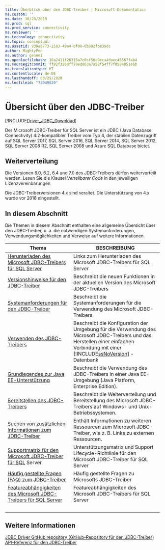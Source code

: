 ```yaml
---
title: Überblick über den JDBC-Treiber | Microsoft-Dokumentation
ms.custom: ''
ms.date: 10/28/2019
ms.prod: sql
ms.prod_service: connectivity
ms.reviewer: ''
ms.technology: connectivity
ms.topic: conceptual
ms.assetid: 939a8773-2583-49a4-bf00-6b892fbe39dc
author: MightyPen
ms.author: genemi
ms.openlocfilehash: 10a2411f26315a7c0cf50e9eca4daec45567fab4
ms.sourcegitcommit: ff82f3260ff79ed860a7a58f54ff7f0594851e6b
ms.translationtype: HT
ms.contentlocale: de-DE
ms.lasthandoff: 03/29/2020
ms.locfileid: "73049829"
---
```

# <a name="overview-of-the-jdbc-driver"></a>Übersicht über den JDBC-Treiber

[!INCLUDE[Driver_JDBC_Download](../../includes/driver_jdbc_download.md)]

Der Microsoft JDBC-Treiber für SQL Server ist ein JDBC (Java Database Connectivity) 4.2-kompatibler Treiber vom Typ 4, der stabilen Datenzugriff auf SQL Server 2017, SQL Server 2016, SQL Server 2014, SQL Server 2012, SQL Server 2008 R2, SQL Server 2008 und Azure SQL Database bietet.  

## <a name="redistribution"></a>Weiterverteilung

Die Versionen 6.0, 6.2, 6.4 und 7.0 des JDBC-Treibers dürfen weiterverteilt werden. Lesen Sie die Klausel _Verteilbarer Code_ in den jeweiligen Lizenzvereinbarungen.

Die JDBC-Treiberversionen 4.x sind veraltet. Die Unterstützung von 4.x wurde vor 2018 eingestellt.

## <a name="in-this-section"></a>In diesem Abschnitt  

Die Themen in diesem Abschnitt enthalten eine allgemeine Übersicht über den JDBC-Treiber, u. a. die notwendigen Systemanforderungen, Verwendungsmöglichkeiten und Verweise auf weitere Informationen.  

|Thema|BESCHREIBUNG|  
|-----------|-----------------|  
|[Herunterladen des Microsoft JDBC-Treibers für SQL Server](../../connect/jdbc/download-microsoft-jdbc-driver-for-sql-server.md)|Links zum Herunterladen des Microsoft JDBC-Treibers für SQL Server|  
|[Versionshinweise für den JDBC-Treiber](../../connect/jdbc/release-notes-for-the-jdbc-driver.md)|Beschreibt die neuen Funktionen in der aktuellen Version des Microsoft JDBC-Treibers|  
|[Systemanforderungen für den JDBC-Treiber](../../connect/jdbc/system-requirements-for-the-jdbc-driver.md)|Beschreibt die Systemanforderungen für die Verwendung des Microsoft JDBC-Treibers|  
|[Verwenden des JDBC-Treibers](../../connect/jdbc/using-the-jdbc-driver.md)|Beschreibt die Konfiguration der Umgebung für die Verwendung des Microsoft JDBC-Treibers und das Herstellen einer einfachen Verbindung mit einer [!INCLUDE[ssNoVersion](../../includes/ssnoversion-md.md)] -Datenbank|  
|[Grundlegendes zur Java EE-Unterstützung](../../connect/jdbc/understanding-java-ee-support.md)|Beschreibt die Verwendung des JDBC-Treibers in einer Java EE-Umgebung (Java Platform, Enterprise Edition).|  
|[Bereitstellen des JDBC-Treibers](../../connect/jdbc/deploying-the-jdbc-driver.md)|Beschreibt die Weiterverteilung und Bereitstellung des Microsoft JDBC-Treibers auf Windows- und Unix-Betriebssystemen.|  
|[Suchen von zusätzlichen Informationen zum JDBC-Treiber](../../connect/jdbc/finding-additional-jdbc-driver-information.md)|Enthält Informationen zu weiteren Ressourcen zum Microsoft JDBC-Treiber, wie z. B. Links zu externen Ressourcen.|  
|[Supportmatrix für den Microsoft JDBC-Treiber für SQL](../../connect/jdbc/microsoft-jdbc-driver-for-sql-server-support-matrix.md) Server|Unterstützungsmatrix und Support Lifecycle-Richtlinie für den Microsoft JDBC-Treiber für SQL Server|  
|[Häufig gestellte Fragen &#40;FAQ&#41; zum JDBC-Treiber](../../connect/jdbc/frequently-asked-questions-faq-for-jdbc-driver.md)|Häufig gestellte Fragen zu Microsofts JDBC-Treiber|  
|[Featureabhängigkeiten des Microsoft JDBC-Treibers für SQL Server](../../connect/jdbc/feature-dependencies-of-microsoft-jdbc-driver-for-sql-server.md)|Featureabhängigkeiten des Microsoft JDBC-Treibers für SQL Server|
| &nbsp; | &nbsp; |

## <a name="see-also"></a>Weitere Informationen  
 [JDBC Driver GitHub repository (GitHub-Repository für den JDBC-Treiber)](https://github.com/microsoft/mssql-jdbc)  
 [API-Referenz für den JDBC-Treiber](../../connect/jdbc/reference/jdbc-driver-api-reference.md)  
  
  
